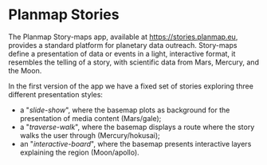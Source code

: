 # Planmap Stories

The Planmap Story-maps app, available at https://stories.planmap.eu, provides a standard platform for planetary data outreach.
Story-maps define a presentation of data or events in a light, interactive format, it resembles the telling of a story, with scientific data from Mars, Mercury, and the Moon.

In the first version of the app we have a fixed set of stories exploring three different presentation styles:
* a "_slide-show_", where the basemap plots as background for the presentation of media content (Mars/gale);
* a "_traverse-walk_", where the basemap displays a route where the story walks the user through (Mercury/hokusai);
* an "_interactive-board_", where the basemap presents interactive layers explaining the region (Moon/apollo).

